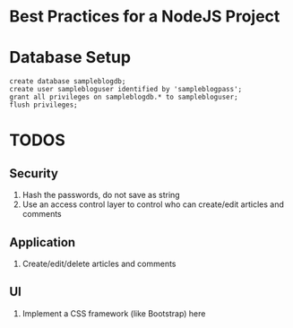# Best Practices for a NodeJS Project

# Database Setup

```mysql
create database sampleblogdb;
create user samplebloguser identified by 'sampleblogpass';
grant all privileges on sampleblogdb.* to samplebloguser;
flush privileges;
```

# TODOS

## Security

1. Hash the passwords, do not save as string
2. Use an access control layer to control who can create/edit articles and comments

## Application

1. Create/edit/delete articles and comments

## UI

1. Implement a CSS framework (like Bootstrap) here